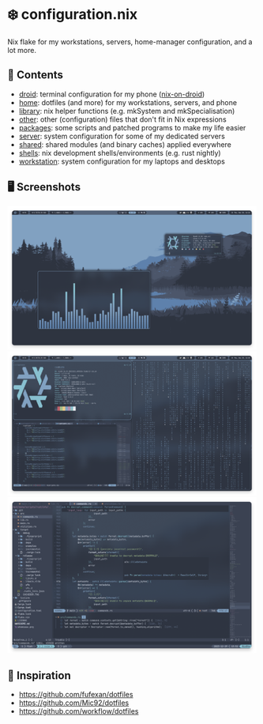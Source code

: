 # ❄️ configuration.nix

Nix flake for my workstations, servers, home-manager configuration, and a lot more.

## 📁 Contents

- [droid](/droid): terminal configuration for my phone ([nix-on-droid](https://github.com/nix-community/nix-on-droid))
- [home](/home): dotfiles (and more) for my workstations, servers, and phone
- [library](/library): nix helper functions (e.g. mkSystem and mkSpecialisation)
- [other](/other): other (configuration) files that don't fit in Nix expressions
- [packages](/packages): some scripts and patched programs to make my life easier
- [server](/server): system configuration for some of my dedicated servers 
- [shared](/shared): shared modules (and binary caches) applied everywhere
- [shells](/shells): nix development shells/environments (e.g. rust nightly)
- [workstation](/workstation): system configuration for my laptops and desktops

## 🖥️ Screenshots

![Screenshot 0](./screenshots/0.png)
![Screenshot 1](./screenshots/1.png)
![Screenshot 2](./screenshots/2.png)

## 💾 Inspiration

- https://github.com/fufexan/dotfiles
- https://github.com/Mic92/dotfiles
- https://github.com/workflow/dotfiles
